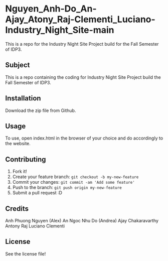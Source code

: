 # Nguyen_Anh-Do_An-Ajay_Atony_Raj-Clementi_Luciano-Industry_Night_Site-main
This is a repo for the Industry Night Site Project build for the Fall Semester of IDP3.
## Subject
This is a repo containing the coding for Industry Night Site Project build the Fall Semester of IDP3.

## Installation

Download the zip file from Github.

## Usage

To use, open index.html in the browser of your choice and do accordingly to the website.

## Contributing

1. Fork it!
2. Create your feature branch: `git checkout -b my-new-feature`
3. Commit your changes: `git commit -am 'Add some feature'`
4. Push to the branch: `git push origin my-new-feature`
5. Submit a pull request :D

## Credits

Anh Phuong Nguyen (Alex)
An Ngoc Nhu Do (Andrea)
Ajay Chakaravarthy Antony Raj 
Luciano Clementi

## License

See the license file!